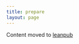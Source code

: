 ```yaml
---
title: prepare
layout: page
---
```


Content moved to [leanpub](https://leanpub.com/darkroomretreat/read#prepare)
